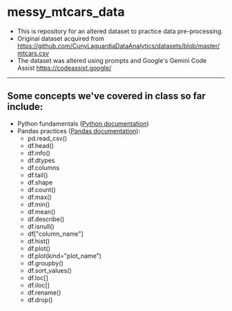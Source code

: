 # messy_mtcars_data

- This is repository for an altered dataset to practice data pre-processing. 
- Original dataset acquired from https://github.com/CunyLaguardiaDataAnalytics/datasets/blob/master/mtcars.csv
- The dataset was altered using prompts and Google's Gemini Code Assist https://codeassist.google/

--- 
## Some concepts we've covered in class so far include: 
- Python fundamentals ([Python documentation](https://www.python.org/doc/))
- Pandas practices ([Pandas documentation](https://pandas.pydata.org/docs/)):
  - pd.read_csv()
  - df.head()
  - df.info()
  - df.dtypes
  - df.columns
  - df.tail()
  - df.shape
  - df.count()
  - df.max()
  - df.min()
  - df.mean()
  - df.describe()
  - df.isnull()
  - df["column_name"]
  - df.hist()
  - df.plot()
  - df.plot(kind="plot_name")
  - df.groupby()
  - df.sort_values()
  - df.loc[]
  - df.iloc[]
  - df.rename()
  - df.drop()
